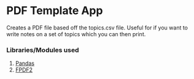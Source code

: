 # PDF Template App
Creates a PDF file based off the topics.csv file.
Useful for if you want to write notes on a set of topics
which you can then print.

### Libraries/Modules used
1. [Pandas](https://pandas.pydata.org/docs/index.html)
2. [FPDF2](https://pyfpdf.github.io/fpdf2/)
